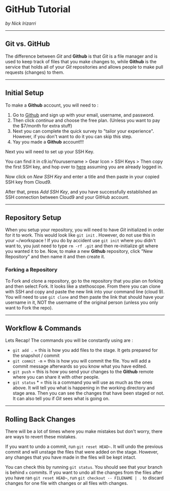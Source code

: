 # GitHub Tutorial

_by Nick Irizarri_

---
## Git vs. GitHub
The difference between _Git_ and **Github** is that _Git_ is a file manager and is used to keep track of files that you make changes to, while **Github** is the service that holds all of your _Git_ repositories and allows people to make pull requests (changes) to them. 

---
## Initial Setup
To make a **Github** account, you will need to :
1. Go to [Github](https://github.com/join?source=header-home) and sign up with your email, username, and password. 
2. Then click *continue* and choose the free plan. (Unless you want to pay the $7/month for extra stuff) 
3. Next you can complete the quick survey to "tailor your experience". However, if you don't want to do it you can skip this step. 
4. Yay you made a **Github** account!!!

Next you will need to set up your SSH Key.

You can find it in c9.io/Yourusername > Gear Icon > SSH Keys > Then copy the first SSH key, and hop over to [here](https://github.com/settings/keys) assuming you are already logged in.

Now click on *New SSH Key* and enter a title and then paste in your copied SSH key from Cloud9.

After that, press *Add SSH Key*, and you have successfully established an SSH connection between Cloud9 and your GitHub account.

---
## Repository Setup
When you setup your repository,  you will need to have _Git_ initialized in order for it to work. This would look like `git init` . However, do not use this in your ~/workspace ! If you do by accident use `git init` where you didn't want to, you just need to type ```rm -rf .git``` and then re-initialize git where you wanted it to be. Now, to make a new **Github** repository, click "New Repository" and then name it and then create it. 
### Forking a Repository
To Fork and clone a repository, go to the repository that you plan on forking and then select Fork. It looks like a stethoscope. From there you can clone with SSH and copy and paste the new link into your command line (cloud 9). You will need to use `git clone` and then paste the link that should have your username in it, NOT the username of the original person (unless you only want to Fork the repo).




---
## Workflow & Commands
Lets Recap! The commands you will be constantly using are :
- `git add .`   = this is how you add files to the stage. It gets prepared for the snapshot / commit
- `git commit -m`  = this is how you will commit the file. You will add a commit message afterwards so you know what you have edited.
- `git push`    = this is how you send your changes to the **Github** remote where you can share it with other people.
- `git status` *  = this is a command you will use as much as the ones above. It will tell you what is happening in the working directory and stage area. Then you can see the changes that have been staged or not. It can also tell you if _Git_ sees what is going on.

---
## Rolling Back Changes
There will be a lot of times where you make mistakes but don't worry, there are ways to revert these mistakes.

If you want to undo a commit, run `git reset HEAD~`. It will undo the previous commit and will unstage the files that were added on the stage. However, any changes that you have made in the files will be kept intact.

You can check this by running `git status`. You should see that your branch is behind `x` commits. If you want to undo all the changes from the files after you have ran `git reset HEAD~`, run `git checkout -- FILENAME | .` to discard changes for one file with changes or all files with changes.
